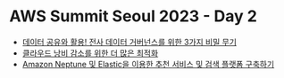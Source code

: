 # AWS Summit Seoul 2023 - Day 2
* [데이터 공유와 활용! 전사 데이터 거버넌스를 위한 3가지 비밀 무기](./data-governance.md)
* [클라우드 낭비 감소를 위한 더 많은 최적화](./netapp.md)
* [Amazon Neptune 및 Elastic을 이용한 추천 서비스 및 검색 플랫폼 구축하기]()